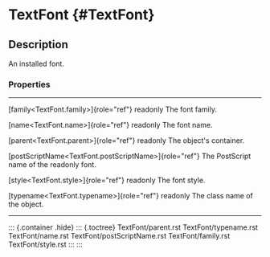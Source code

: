 TextFont {#TextFont}
========

Description
-----------

An installed font.

### Properties

  --------------------------------------------------------- --------------------------
  [family\<TextFont.family\>]{role="ref"} readonly          The font family.

  [name\<TextFont.name\>]{role="ref"} readonly              The font name.

  [parent\<TextFont.parent\>]{role="ref"} readonly          The object\'s container.

  [postScriptName\<TextFont.postScriptName\>]{role="ref"}   The PostScript name of the
  readonly                                                  font.

  [style\<TextFont.style\>]{role="ref"} readonly            The font style.

  [typename\<TextFont.typename\>]{role="ref"} readonly      The class name of the
                                                            object.
  --------------------------------------------------------- --------------------------

::: {.container .hide}
::: {.toctree}
TextFont/parent.rst TextFont/typename.rst TextFont/name.rst
TextFont/postScriptName.rst TextFont/family.rst TextFont/style.rst
:::
:::
